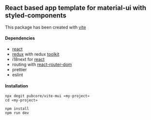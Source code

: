 ## React based app template for material-ui with styled-components

This package has been created with [vite](https://vitejs.dev)

#### Dependencies

- [react](https://reactjs.org)
- [redux](https://redux.js.org) with redux [toolkit](https://redux-toolkit.js.org)
- i18next for [react](https://react.i18next.com)
- routing with [react-router-dom](https://reacttraining.com/blog/react-router-v6-pre/)
- prettier
- eslint

#### Installation

```
npx degit pubcore/vite-mui «my-project»
cd «my-project»

npm install
npm run dev
```

